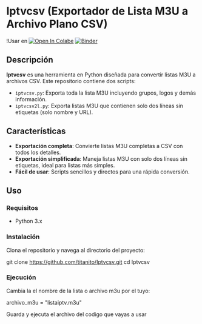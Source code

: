 # Iptvcsv (Exportador de Lista M3U a Archivo Plano CSV)


!Usar en [![Open In Colabe](https://colab.research.google.com/assets/colab-badge.svg)](https://colab.research.google.com/drive/1tTqE14141HzdePvwDy0HpAwXKe_m39h8?usp=sharing])
[![Binder](https://mybinder.org)](https://mybinder.org/v2/gh/tu-usuario/Iptvcsv/HEAD)

## Descripción

**Iptvcsv** es una herramienta en Python diseñada para convertir listas M3U a archivos CSV. Este repositorio contiene dos scripts:

- `iptvcsv.py`: Exporta toda la lista M3U incluyendo grupos, logos y demás información.
- `iptvcsv2l.py`: Exporta listas M3U que contienen solo dos líneas sin etiquetas (solo nombre y URL).

## Características

- **Exportación completa**: Convierte listas M3U completas a CSV con todos los detalles.
- **Exportación simplificada**: Maneja listas M3U con solo dos líneas sin etiquetas, ideal para listas más simples.
- **Fácil de usar**: Scripts sencillos y directos para una rápida conversión.

## Uso

### Requisitos

- Python 3.x

### Instalación

Clona el repositorio y navega al directorio del proyecto:

 git clone https://github.com/titanito/Iptvcsv.git
 cd Iptvcsv

### Ejecución

Cambia la el nombre de la lista o archivo m3u por el tuyo:

archivo_m3u = "listaiptv.m3u"

Guarda y ejecuta el archivo del codigo que vayas a usar

```bash
